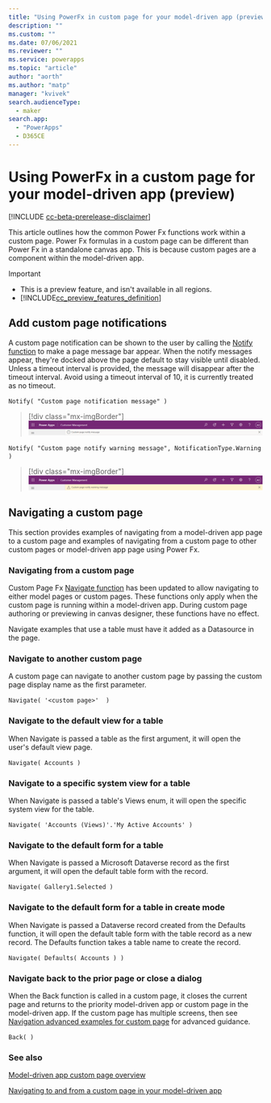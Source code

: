 ```yaml
---
title: "Using PowerFx in custom page for your model-driven app (preview)" 
description: ""
ms.custom: ""
ms.date: 07/06/2021
ms.reviewer: ""
ms.service: powerapps
ms.topic: "article"
author: "aorth"
ms.author: "matp"
manager: "kvivek"
search.audienceType: 
  - maker
search.app: 
  - "PowerApps"
  - D365CE
---
```

# Using PowerFx in a custom page for your model-driven app (preview)

[!INCLUDE [cc-beta-prerelease-disclaimer](../../includes/cc-beta-prerelease-disclaimer.md)]

This article outlines how the common Power Fx functions work within a custom page. Power Fx formulas in a custom page can be different than Power Fx in a standalone canvas app. This is because custom pages are a component within the model-driven app.

  > [!IMPORTANT]
  > - This is a preview feature, and isn't available in all regions.
  > - [!INCLUDE[cc_preview_features_definition](../../includes/cc-preview-features-definition.md)]

## Add custom page notifications

A custom page notification can be shown to the user by calling the [Notify function](../canvas-apps/functions/function-showerror.md) to make a page message bar appear.  When the notify messages appear, they're docked above the page default to stay visible until disabled. Unless a timeout interval is provided, the message will disappear after the timeout interval. Avoid using a timeout interval of 10, it is currently treated as no timeout.

```powerappsfl
Notify( "Custom page notification message" )
```

> [!div class="mx-imgBorder"]
> ![Custom page notify information message bar](media/page-powerfx-in-model-app/custom-page-notify-information.png "Custom page notify information message bar")

```powerappsfl
Notify( "Custom page notify warning message", NotificationType.Warning )
```

> [!div class="mx-imgBorder"]
> ![Custom page notify warning message bar](media/page-powerfx-in-model-app/custom-page-notify-warning.png "Custom page notify warning message bar")

## Navigating a custom page

This section provides examples of navigating from a model-driven app page to a custom page and examples of navigating from a custom page to other custom pages or model-driven app page using Power Fx.

### Navigating from a custom page

Custom Page Fx [Navigate function](../canvas-apps/functions/function-navigate.md) has been updated to allow navigating to either model pages or custom pages.  These functions only apply when the custom page is running within a model-driven app.  During custom page authoring or previewing in canvas designer, these functions have no effect.

Navigate examples that use a table must have it added as a Datasource in the page.

### Navigate to another custom page

A custom page can navigate to another custom page by passing the custom page display name as the first parameter.

```powerappsfl
Navigate( '<custom page>'  )
```

### Navigate to the default view for a table

When Navigate is passed a table as the first argument, it will open the user's default view page.

```powerappsfl
Navigate( Accounts )
```

### Navigate to a specific system view for a table

When Navigate is passed a table's Views enum, it will  open the specific system view for the table.

```powerappsfl
Navigate( 'Accounts (Views)'.'My Active Accounts' )
```

### Navigate to the default form for a table

When Navigate is passed a Microsoft Dataverse record as the first argument, it will open the default table form with the record.

```powerappsfl
Navigate( Gallery1.Selected )
```

### Navigate to the default form for a table in create mode

When Navigate is passed a Dataverse record created from the Defaults function, it will open the default table form with the table record as a new record. The Defaults function takes a table name to create the record.

```powerappsfl
Navigate( Defaults( Accounts ) )
```

### Navigate back to the prior page or close a dialog

When the Back function is called in a custom page, it closes the current page and returns to the priority model-driven app or custom page in the model-driven app. If the custom page has multiple screens, then see [Navigation advanced examples for custom page](navigate-page-advanced-examples.md) for advanced guidance.

```powerappsfl
Back( )
```

### See also

<!-- Link to dev related article -->

[Model-driven app custom page overview](model-app-page-overview.md)

[Navigating to and from a custom page in your model-driven app](navigate-page-examples.md)